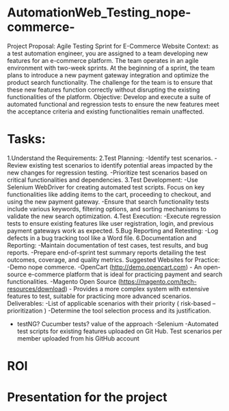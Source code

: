 # AutomationWeb_Testing_nope-commerce-

Project Proposal: Agile Testing Sprint for E-Commerce Website
Context: as a test automation engineer, you are assigned to a team developing new features for an e-commerce platform. The team operates in an agile environment with two-week sprints. At the beginning of a sprint, the team plans to introduce a new payment gateway integration and optimize the product search functionality. The challenge for the team is to ensure that these new features function correctly without disrupting the existing functionalities of the platform.
Objective: Develop and execute a suite of automated functional and regression tests to ensure the new features meet the acceptance criteria and existing functionalities remain unaffected.

# Tasks:
1.Understand the Requirements:
2.Test Planning:
-Identify test scenarios.
-Review existing test scenarios to identify potential areas impacted by the new changes for regression testing.
-Prioritize test scenarios based on critical functionalities and dependencies.
3.Test Development:
-Use Selenium WebDriver for creating automated test scripts. Focus on key functionalities like adding items to the cart, proceeding to checkout, and using the new payment gateway.
-Ensure that search functionality tests include various keywords, filtering options, and sorting mechanisms to validate the new search optimization.
4.Test Execution:
-Execute regression tests to ensure existing features like user registration, login, and previous payment gateways work as expected.
5.Bug Reporting and Retesting:
-Log defects in a bug tracking tool like a Word file.
6.Documentation and Reporting:
-Maintain documentation of test cases, test results, and bug reports.
-Prepare end-of-sprint test summary reports detailing the test outcomes, coverage, and quality metrics.
Suggested Websites for Practice:
-Demo nope commerce.
-OpenCart (http://demo.opencart.com) - An open-source e-commerce platform that is ideal for practicing payment and search functionalities.
-Magento Open Source (https://magento.com/tech-resources/download) - Provides a more complex system with extensive features to test, suitable for practicing more advanced scenarios.
Deliverables:
-List of applicable scenarios with their priority ( risk-based – prioritization ) 
-Determine the tool selection process and its justification.
- testNG? Cucumber tests? value of the approach 
-Selenium 
-Automated test scripts for existing features uploaded on Git Hub.
Test scenarios per member uploaded from his GitHub account
# ROI
# Presentation for the project
